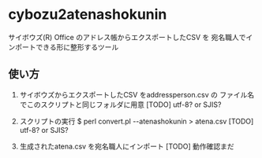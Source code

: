 cybozu2atenashokunin
====================

サイボウズ(R) Office のアドレス帳からエクスポートしたCSV を
宛名職人でインポートできる形に整形するツール

使い方
------

1. サイボウズからエクスポートしたCSV をaddressperson.csv の
   ファイル名でこのスクリプトと同じフォルダに用意
[TODO] utf-8? or SJIS?

2. スクリプトの実行
   $ perl convert.pl --atenashokunin > atena.csv
[TODO] utf-8? or SJIS?

3. 生成されたatena.csv を宛名職人にインポート
[TODO] 動作確認まだ


